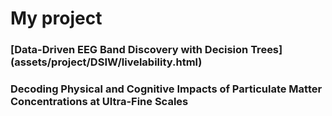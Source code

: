 # My project

### [Data-Driven EEG Band Discovery with Decision Trees] (assets/project/DSIW/livelability.html)

### Decoding Physical and Cognitive Impacts of Particulate Matter Concentrations at Ultra-Fine Scales

